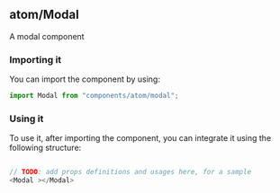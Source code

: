 ## atom/Modal

A modal component

### Importing it

You can import the component by using:

```js
import Modal from "components/atom/modal";
```

### Using it

To use it, after importing the component, you can integrate it using the following structure:

```js

// TODO: add props definitions and usages here, for a sample
<Modal ></Modal>

```